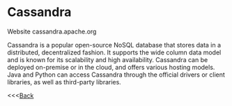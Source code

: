 # Cassandra

Website cassandra.apache.org

Cassandra is a popular open-source NoSQL database that stores data in a distributed, decentralized fashion. It supports the wide column data model and is known for its scalability and high availability. Cassandra can be deployed on-premise or in the cloud, and offers various hosting models. Java and Python can access Cassandra through the official drivers or client libraries, as well as third-party libraries.

<<<[Back](README.md)